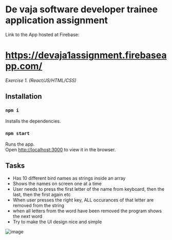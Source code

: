 # De vaja software developer trainee application assignment

Link to the App hosted at Firebase:

# https://devaja1assignment.firebaseapp.com/

_Exercise 1. (React/JS/HTML/CSS)_

## Installation

### `npm i`

Installs the dependencies.

### `npm start`

Runs the app.<br />
Open [http://localhost:3000](http://localhost:3000) to view it in the browser.

## Tasks

- Has 10 different bird names as strings inside an array
- Shows the names on screen one at a time
- User needs to press the first letter of the name from keyboard, then the last,
  then the first again etc
- When user presses the right key, ALL occurances of that letter are removed from
  the string
- when all letters from the word have been removed the program shows the next
  word
- Try to make the UI design nice and simple

![image](https://user-images.githubusercontent.com/55087458/85894374-4b877980-b7fd-11ea-883f-12e5510daa23.png)
